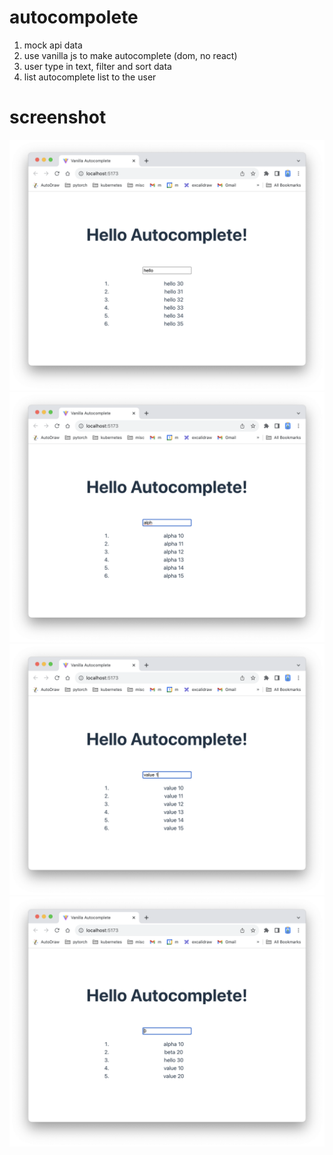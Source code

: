 # autocompolete
1. mock api data
1. use vanilla js to make autocomplete (dom, no react)
1. user type in text, filter and sort data
1. list autocomplete list to the user

# screenshot
![hello](./docs/hello.png)
![alph](./docs/alph.png)
![value](./docs/value.png)
![0](./docs/0.png)
